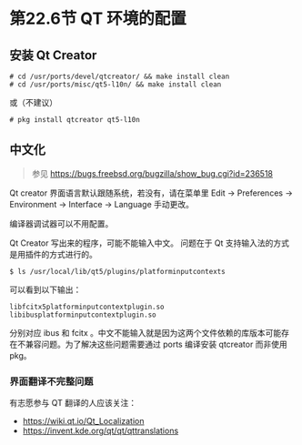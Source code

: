 # 第22.6节 QT 环境的配置

## 安装 Qt Creator

```
# cd /usr/ports/devel/qtcreator/ && make install clean
# cd /usr/ports/misc/qt5-l10n/ && make install clean
```
或（不建议）
```
# pkg install qtcreator qt5-l10n
```
## 中文化

> 参见 <https://bugs.freebsd.org/bugzilla/show_bug.cgi?id=236518>


Qt creator 界面语言默认跟随系统，若没有，请在菜单里 Edit -> Preferences -> Environment -> Interface -> Language 手动更改。

编译器调试器可以不用配置。

Qt Creator 写出来的程序，可能不能输入中文。 问题在于 Qt 支持输入法的方式是用插件的方式进行的。

```
$ ls /usr/local/lib/qt5/plugins/platforminputcontexts
```

可以看到以下输出：

```
libfcitx5platforminputcontextplugin.so
libibusplatforminputcontextplugin.so
```

分别对应 ibus 和 fcitx 。中文不能输入就是因为这两个文件依赖的库版本可能存在不兼容问题。为了解决这些问题需要通过 ports 编译安装 qtcreator 而非使用 pkg。

### 界面翻译不完整问题

有志愿参与 QT 翻译的人应该关注：

* https://wiki.qt.io/Qt_Localization
* https://invent.kde.org/qt/qt/qttranslations
